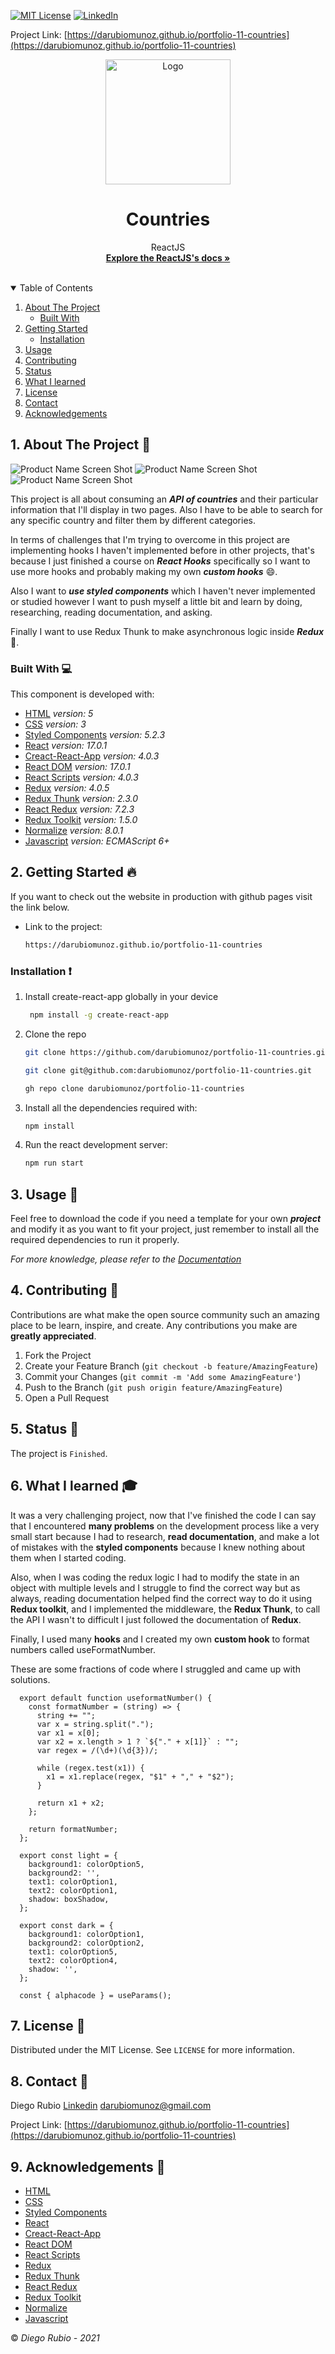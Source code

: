 [![MIT License][license-shield]][license-url]
[![LinkedIn][linkedin-shield]][linkedin-url]

<!-- PROJECT LOGO -->
Project Link: [https://darubiomunoz.github.io/portfolio-11-countries](https://darubiomunoz.github.io/portfolio-11-countries)
<br />
<p align="center">
  <a href="https://darubiomunoz.github.io/portfolio-11-countries">
    <img src="./src/assets/images/readme-logo.svg" alt="Logo" width="200" height="200">
  </a>
  <h1 align="center">Countries</h1>
  <p align="center">
    ReactJS
    <br />
    <a href="https://reactjs.org/docs/getting-started.html"><strong>Explore the ReactJS's docs »</strong></a>
    <br />
    <br />
  </p>
</p>

<!-- TABLE OF CONTENTS --> 
<details open="open">
  <summary>Table of Contents</summary>
  <ol>
    <li>
      <a href="#about-the-project">About The Project</a>
      <ul>
        <li><a href="#built-with">Built With</a></li>
      </ul>
    </li>
    <li>
      <a href="#getting-started">Getting Started</a>
      <ul>
        <li><a href="#installation">Installation</a></li>
      </ul>
    </li>
    <li><a href="#usage">Usage</a></li>
    <li><a href="#contributing">Contributing</a></li>
    <li><a href="#status">Status</a></li>
    <li><a href="#what-i-learned">What I learned</a></li>
    <li><a href="#license">License</a></li>
    <li><a href="#contact">Contact</a></li>
    <li><a href="#acknowledgements">Acknowledgements</a></li>
  </ol>
</details>

<!-- ABOUT THE PROJECT -->
## 1. About The Project :round_pushpin:

![Product Name Screen Shot][product-screenshot]
![Product Name Screen Shot][product-screenshot-frontend]
![Product Name Screen Shot][product-screenshot-mobile]

This project is all about consuming an ***API of countries*** and their particular information that I'll display in two pages. Also I have to be able to search for any specific country and filter them by different categories.

In terms of challenges that I'm trying to overcome in this project are implementing hooks I haven't implemented before in other projects, that's because I just finished a course on ***React Hooks*** specifically so I want to use more hooks and probably making my own ***custom hooks*** :smile:.

Also I want to ***use styled components*** which I haven't never implemented or studied however I want to push myself a little bit and learn by doing, researching, reading documentation, and asking.

Finally I want to use Redux Thunk to make asynchronous logic inside ***Redux*** :stars:.

### Built With :computer:

This component is developed with:

* [HTML](https://developer.mozilla.org/en-US/docs/Web/Guide/HTML/HTML5) _version: 5_
* [CSS](https://developer.mozilla.org/en-US/docs/Web/CSS/Reference) _version: 3_
* [Styled Components](https://styled-components.com/) _version: 5.2.3_
* [React](https://reactjs.org/) _version: 17.0.1_
* [Creact-React-App](https://create-react-app.dev/) _version: 4.0.3_
* [React DOM](https://reactjs.org/docs/react-dom.html) _version: 17.0.1_
* [React Scripts](https://create-react-app.dev/docs/available-scripts/) _version: 4.0.3_
* [Redux](https://redux.js.org/) _version: 4.0.5_
* [Redux Thunk](https://redux.js.org/) _version: 2.3.0_
* [React Redux](https://react-redux.js.org/) _version: 7.2.3_
* [Redux Toolkit](https://redux-toolkit.js.org/) _version: 1.5.0_
* [Normalize](https://necolas.github.io/normalize.css/) _version: 8.0.1_
* [Javascript](https://developer.mozilla.org/en-US/docs/Web/javascript) _version: ECMAScript 6+_

<!-- GETTING STARTED -->
## 2. Getting Started :fire:

If you want to check out the website in production with github pages visit the link below.

* Link to the project:
  ```sh
  https://darubiomunoz.github.io/portfolio-11-countries
  ```

### Installation  :exclamation:

1. Install create-react-app globally in your device
   ```sh
    npm install -g create-react-app
   ```

2. Clone the repo
   ```sh
   git clone https://github.com/darubiomunoz/portfolio-11-countries.git
   ```
   ```sh
   git clone git@github.com:darubiomunoz/portfolio-11-countries.git
   ```
   ```sh
   gh repo clone darubiomunoz/portfolio-11-countries
   ```

3. Install all the dependencies required with:
   ```sh
   npm install
   ```

4. Run the react development server:
    ```sh
    npm run start
    ```
<!-- USAGE EXAMPLES -->
## 3. Usage :star2:

Feel free to download the code if you need a template for your own ***project*** and modify it as you want to fit your project, just remember to install all the required dependencies to run it properly.

_For more knowledge, please refer to the [Documentation](https://reactjs.org/)_

<!-- CONTRIBUTING -->
## 4. Contributing :tada:

Contributions are what make the open source community such an amazing place to be learn, inspire, and create. Any contributions you make are **greatly appreciated**.

1. Fork the Project
2. Create your Feature Branch (`git checkout -b feature/AmazingFeature`)
3. Commit your Changes (`git commit -m 'Add some AmazingFeature'`)
4. Push to the Branch (`git push origin feature/AmazingFeature`)
5. Open a Pull Request

<!-- Status -->
## 5. Status :memo:

The project is `Finished`.

<!-- WHAT I LEARNED -->
<!--
Use this section to recap over some of your major learnings while working through this project. Writing these out and providing code samples of areas you want to highlight is a great way to reinforce your own knowledge.
 -->
## 6. What I learned :mortar_board:

It was a very challenging project, now that I've finished the code I can say that I encountered **many problems** on the development process like a very small start because I had to research, **read documentation**, and make a lot of mistakes with the **styled components** because I knew nothing about them when I started coding.

Also, when I was coding the redux logic I had to modify the state in an object with multiple levels and I struggle to find the correct way but as always, reading documentation helped find the correct way to do it using **Redux toolkit**, and I implemented the middleware, the **Redux Thunk**, to call the API I wasn't to difficult I just followed the documentation of **Redux**.

Finally, I used many **hooks** and I created my own **custom hook** to format numbers called useFormatNumber.

These are some fractions of code where I struggled and came up with solutions.

```
  export default function useformatNumber() {
    const formatNumber = (string) => {
      string += "";
      var x = string.split(".");
      var x1 = x[0];
      var x2 = x.length > 1 ? `${"." + x[1]}` : "";
      var regex = /(\d+)(\d{3})/;

      while (regex.test(x1)) {
        x1 = x1.replace(regex, "$1" + "," + "$2");
      }

      return x1 + x2;
    };

    return formatNumber;
  };
```

```
  export const light = {
    background1: colorOption5,
    background2: '',
    text1: colorOption1,
    text2: colorOption1,
    shadow: boxShadow,
  };

  export const dark = {
    background1: colorOption1,
    background2: colorOption2,
    text1: colorOption5,
    text2: colorOption4,
    shadow: '',
  };
```

```
  const { alphacode } = useParams();
```

<!-- LICENSE -->
## 7. License :memo:

Distributed under the MIT License. See `LICENSE` for more information.

<!-- CONTACT -->
## 8. Contact :e-mail:

Diego Rubio
[Linkedin](https://www.linkedin.com/in/darmdev/)
darubiomunoz@gmail.com

Project Link: [https://darubiomunoz.github.io/portfolio-11-countries](https://darubiomunoz.github.io/portfolio-11-countries)

<!-- ACKNOWLEDGEMENTS -->
## 9. Acknowledgements :clap:


* [HTML](https://developer.mozilla.org/en-US/docs/Web/Guide/HTML/HTML5)
* [CSS](https://developer.mozilla.org/en-US/docs/Web/CSS/Reference)
* [Styled Components](https://styled-components.com/)
* [React](https://reactjs.org/)
* [Creact-React-App](https://create-react-app.dev/)
* [React DOM](https://reactjs.org/docs/react-dom.html)
* [React Scripts](https://create-react-app.dev/docs/available-scripts/)
* [Redux](https://redux.js.org/)
* [Redux Thunk](https://redux.js.org/)
* [React Redux](https://react-redux.js.org/)
* [Redux Toolkit](https://redux-toolkit.js.org/)
* [Normalize](https://necolas.github.io/normalize.css/)
* [Javascript](https://developer.mozilla.org/en-US/docs/Web/javascript)

:copyright: _Diego Rubio - 2021_

<!-- MARKDOWN LINKS & IMAGES -->
<!-- https://www.markdownguide.org/basic-syntax/#reference-style-links -->

[license-shield]: https://img.shields.io/github/license/othneildrew/Best-README-Template.svg?style=for-the-badge
[license-url]: https://github.com/darubiomunoz/portfolio-06-profilecardcomponent/blob/master/LICENSE
[linkedin-shield]: https://img.shields.io/badge/-LinkedIn-black.svg?style=for-the-badge&logo=linkedin&colorB=555
[linkedin-url]: https://www.linkedin.com/in/darmdev/
[product-screenshot]: ./src/assets/images/code.png/
[product-screenshot-frontend]: ./src/assets/images/screenshot_desktop.png
[product-screenshot-mobile]: ./src/assets/images/screenshot_mobile.png